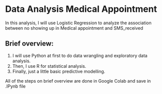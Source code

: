 # Data Analysis Medical Appointment 
In this analysis, I will use Logistic Regression to analyze the association between no showing up in Medical appointment and SMS_received

## Brief overview: 
1. I will use Python at first to do data wrangling and exploratory data analysis. 
2. Then, I use R for statistical analysis.  
3. Finally, just a little basic predictive modelling. 

All of the steps on brief overview are done in Google Colab and save in .IPynb file
